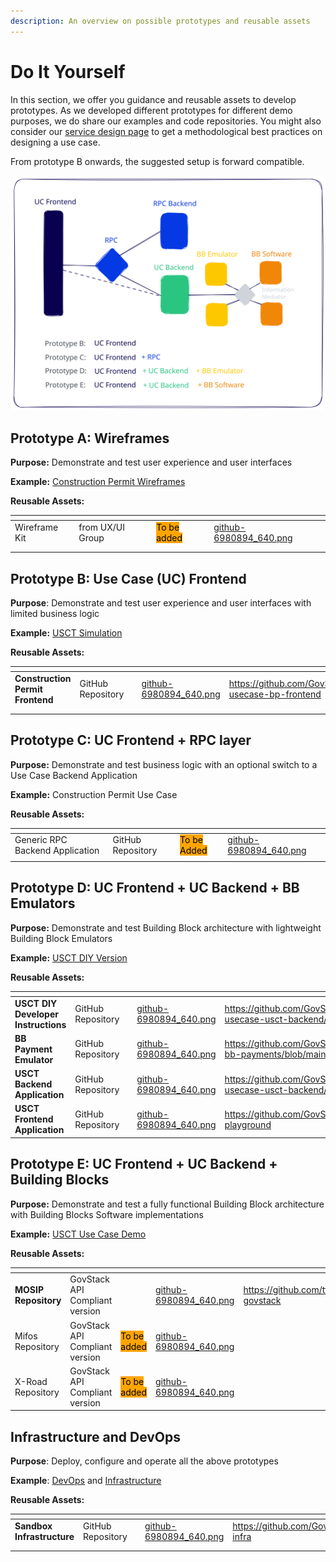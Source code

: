 ```yaml
---
description: An overview on possible prototypes and reusable assets
---
```


# Do It Yourself

In this section, we offer you guidance and reusable assets to develop prototypes. As we developed different prototypes for different demo purposes, we do share our examples and code repositories. You might also consider our [service design page](../../follow-methodology/best-practice-example-design-of-the-sandbox-building-permit-use-case/) to get a methodological best practices on designing a use case.

From prototype B onwards, the suggested setup is forward compatible.

<img src="../../.gitbook/assets/file.excalidraw (2).svg" alt="" class="gitbook-drawing">

## Prototype A: Wireframes

**Purpose:** Demonstrate and test user experience and user interfaces

**Example:** [Construction Permit Wireframes](../../follow-methodology/our-service-design-approach/best-practice-example-design-of-the-sandbox-building-permit-use-case/phase-2-design.md)

**Reusable Assets:**

<table data-view="cards"><thead><tr><th></th><th></th><th></th><th data-hidden data-card-cover data-type="files"></th></tr></thead><tbody><tr><td>Wireframe Kit</td><td>from UX/UI Group</td><td><mark style="background-color:orange;">To be added</mark></td><td><a href="../../.gitbook/assets/github-6980894_640.png">github-6980894_640.png</a></td></tr><tr><td></td><td></td><td></td><td></td></tr><tr><td></td><td></td><td></td><td></td></tr></tbody></table>

## Prototype B: Use Case (UC) Frontend

**Purpose**: Demonstrate and test user experience and user interfaces with limited business logic

**Example:** [USCT Simulation](https://www.govstack.global/our-offerings/govspecs/simulation/)

**Reusable Assets:**

<table data-view="cards"><thead><tr><th></th><th></th><th></th><th data-hidden data-card-cover data-type="files"></th><th data-hidden data-card-target data-type="content-ref"></th></tr></thead><tbody><tr><td><strong>Construction Permit Frontend</strong></td><td>GitHub Repository</td><td></td><td><a href="../../.gitbook/assets/github-6980894_640.png">github-6980894_640.png</a></td><td><a href="https://github.com/GovStackWorkingGroup/sandbox-usecase-bp-frontend">https://github.com/GovStackWorkingGroup/sandbox-usecase-bp-frontend</a></td></tr><tr><td></td><td></td><td></td><td></td><td></td></tr><tr><td></td><td></td><td></td><td></td><td></td></tr></tbody></table>

## Prototype C: UC Frontend + RPC layer

**Purpose:** Demonstrate and test business logic with an optional switch to a Use Case Backend Application

**Example:** Construction Permit Use Case

**Reusable Assets:**

<table data-view="cards"><thead><tr><th></th><th></th><th></th><th data-hidden data-card-cover data-type="files"></th></tr></thead><tbody><tr><td>Generic RPC Backend Application</td><td>GitHub Repository</td><td><mark style="background-color:orange;">To be Added</mark></td><td><a href="../../.gitbook/assets/github-6980894_640.png">github-6980894_640.png</a></td></tr><tr><td></td><td></td><td></td><td></td></tr></tbody></table>

## Prototype D: UC Frontend + UC Backend + BB Emulators

**Purpose:** Demonstrate and test Building Block architecture with lightweight Building Block Emulators

**Example:** [USCT DIY Version](usct-diy-version.md)

**Reusable Assets:**

<table data-view="cards"><thead><tr><th></th><th></th><th></th><th data-hidden data-card-cover data-type="files"></th><th data-hidden data-card-target data-type="content-ref"></th></tr></thead><tbody><tr><td><strong>USCT DIY Developer Instructions</strong></td><td>GitHub Repository</td><td></td><td><a href="../../.gitbook/assets/github-6980894_640.png">github-6980894_640.png</a></td><td><a href="https://github.com/GovStackWorkingGroup/sandbox-usecase-usct-backend/blob/main/docs/diy.md">https://github.com/GovStackWorkingGroup/sandbox-usecase-usct-backend/blob/main/docs/diy.md</a></td></tr><tr><td><strong>BB Payment Emulator</strong></td><td>GitHub Repository</td><td></td><td><a href="../../.gitbook/assets/github-6980894_640.png">github-6980894_640.png</a></td><td><a href="https://github.com/GovStackWorkingGroup/sandbox-bb-payments/blob/main/emulator/docs/1-main.md">https://github.com/GovStackWorkingGroup/sandbox-bb-payments/blob/main/emulator/docs/1-main.md</a></td></tr><tr><td><strong>USCT Backend Application</strong></td><td>GitHub Repository</td><td></td><td><a href="../../.gitbook/assets/github-6980894_640.png">github-6980894_640.png</a></td><td><a href="https://github.com/GovStackWorkingGroup/sandbox-usecase-usct-backend/blob/main/docs/main.md">https://github.com/GovStackWorkingGroup/sandbox-usecase-usct-backend/blob/main/docs/main.md</a></td></tr><tr><td><strong>USCT Frontend Application</strong></td><td>GitHub Repository</td><td></td><td><a href="../../.gitbook/assets/github-6980894_640.png">github-6980894_640.png</a></td><td><a href="https://github.com/GovStackWorkingGroup/sandbox-playground">https://github.com/GovStackWorkingGroup/sandbox-playground</a></td></tr></tbody></table>

## Prototype E: UC Frontend + UC Backend + Building Blocks

**Purpose:** Demonstrate and test a fully functional Building Block architecture with Building Blocks Software implementations

**Example:** [USCT Use Case Demo](../usct-use-case.md)

**Reusable Assets:**

<table data-view="cards"><thead><tr><th></th><th></th><th></th><th data-hidden data-card-cover data-type="files"></th><th data-hidden data-card-target data-type="content-ref"></th></tr></thead><tbody><tr><td><strong>MOSIP Repository</strong></td><td>GovStack API Compliant version</td><td></td><td><a href="../../.gitbook/assets/github-6980894_640.png">github-6980894_640.png</a></td><td><a href="https://github.com/tf-govstack">https://github.com/tf-govstack</a></td></tr><tr><td>Mifos Repository</td><td>GovStack API Compliant version</td><td><mark style="background-color:orange;">To be added</mark></td><td><a href="../../.gitbook/assets/github-6980894_640.png">github-6980894_640.png</a></td><td></td></tr><tr><td>X-Road Repository</td><td>GovStack API Compliant version</td><td><mark style="background-color:orange;">To be added</mark></td><td><a href="../../.gitbook/assets/github-6980894_640.png">github-6980894_640.png</a></td><td></td></tr></tbody></table>

## Infrastructure and DevOps

**Purpose**: Deploy, configure and operate all the above prototypes

**Example**: [DevOps](../../explore-stack/devops.md) and [Infrastructure](../../explore-stack/infrastructure.md)

**Reusable Assets:**

<table data-view="cards"><thead><tr><th></th><th></th><th></th><th data-hidden data-card-cover data-type="files"></th><th data-hidden data-card-target data-type="content-ref"></th></tr></thead><tbody><tr><td><strong>Sandbox Infrastructure</strong></td><td>GitHub Repository</td><td></td><td><a href="../../.gitbook/assets/github-6980894_640.png">github-6980894_640.png</a></td><td><a href="https://github.com/GovStackWorkingGroup/sandbox-infra">https://github.com/GovStackWorkingGroup/sandbox-infra</a></td></tr><tr><td></td><td></td><td></td><td></td><td></td></tr><tr><td></td><td></td><td></td><td></td><td></td></tr></tbody></table>
